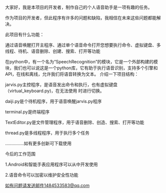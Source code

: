 大家好，我是本项目的开发者，制作自己的个人语音助手是一项有趣的任务。

作为项目的开发者，但此程序有许多的问题和缺陷，我相信在未来这些问题都能解决。

此项目有什么功能：

通过语音唤醒打开主程序、通过单个语音命令打开您想要执行命令、虚拟键盘、多线程、待机、语音删除、创建、搜索、打开等功能

在python中，有一个名为“SpeechRecognition”的模块，它是一个外部构建的模块，我们也可以说这是一个python库，它有助于执行语音识别，支持多个引擎和API，在线和离线，允许我们将语音转换为文本。
介绍一下项目结构：

jarvis.py主控程序，是语音发出命令和执行，也有虚拟键盘（virtual_keyboard.py)，在无法使用
时进行切换。

daiji.py是个待机程序，用于语音唤醒jarvis.py程序

terminal.py是终端程序

TextEditor.py是文件管理程序，用于语音删除、创造、搜索、打开等功能

thread.py是多线程程序，用于执行多个任务

……………如有更多创新可下载使用

今后的工作范围

1.Android和智能手表应用程序可以从中开发使用

2.语音命令可以加密以维护安全性功能

如有问题请发送邮件1484533583@qq.com

